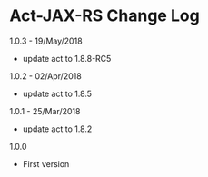 # Act-JAX-RS Change Log

1.0.3 - 19/May/2018
* update act to 1.8.8-RC5

1.0.2 - 02/Apr/2018
* update act to 1.8.5

1.0.1 - 25/Mar/2018
* update act to 1.8.2


1.0.0

- First version
